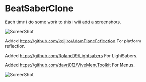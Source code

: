 # BeatSaberClone

Each time I do some work to this I will add a screenshots.

![ScreenShot](https://raw.githubusercontent.com/caffeine239/BeatSaberClone/master/Screenshot.png)

Added https://github.com/keijiro/AdamPlaneReflection For platform reflection.

Added https://github.com/Roland09/Lightsabers For LightSabers.

Added https://github.com/davrj012/ViveMenuToolkit For Menus.

![ScreenShot](https://raw.githubusercontent.com/caffeine239/BeatSaberClone/master/Screenshot2.png)
